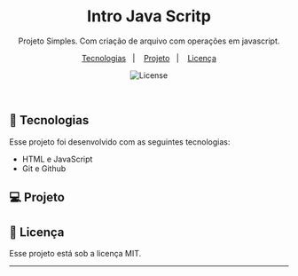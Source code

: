 <h1 align="center"> Intro Java Scritp</h1>

<p align="center">
Projeto Simples. Com criação de arquivo com operações em javascript.

</p>

<p align="center">
  <a href="#-tecnologias">Tecnologias</a>&nbsp;&nbsp;&nbsp;|&nbsp;&nbsp;&nbsp;
  <a href="#-projeto">Projeto</a>&nbsp;&nbsp;&nbsp;|&nbsp;&nbsp;&nbsp;
  <a href="#memo-licença">Licença</a>
</p>

<p align="center">
  <img alt="License" src="https://img.shields.io/static/v1?label=license&message=MIT&color=49AA26&labelColor=000000">
</p>

<br>

## 🚀 Tecnologias

Esse projeto foi desenvolvido com as seguintes tecnologias:

- HTML e JavaScript
- Git e Github

## 💻 Projeto

## :memo: Licença

Esse projeto está sob a licença MIT.

---
